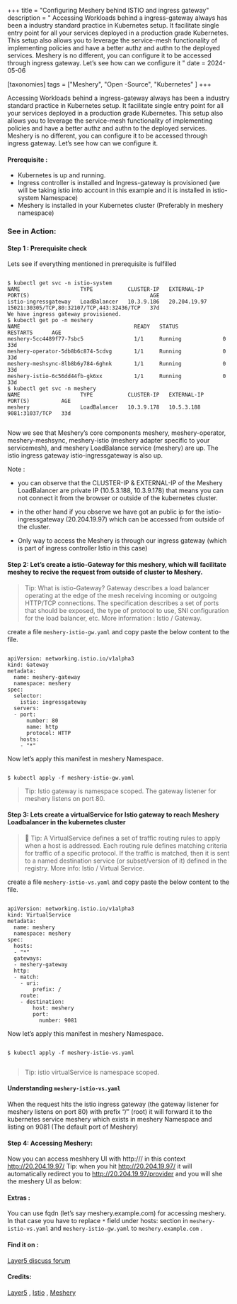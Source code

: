 +++
title = "Configuring Meshery behind ISTIO and ingress gateway"
description = " Accessing Workloads behind a ingress-gateway always has been a  industry standard practice in Kubernetes setup. It facilitate single  entry point for all your services deployed in a production grade  Kubernetes. This setup also allows you to leverage the service-mesh  functionality of implementing policies and have a better authz and authn  to the deployed services. Meshery is no different, you can configure it  to be accessed through ingress gateway. Let’s see how can we configure  it "
date = 2024-05-06

[taxonomies] 
tags = ["Meshery", "Open -Source", "Kubernetes" ]
+++

Accessing Workloads behind a ingress-gateway always has been a  industry standard practice in Kubernetes setup. It facilitate single  entry point for all your services deployed in a production grade  Kubernetes. This setup also allows you to leverage the service-mesh  functionality of implementing policies and have a better authz and authn  to the deployed services. Meshery is no different, you can configure it  to be accessed through ingress gateway. Let’s see how can we configure  it.

#### Prerequisite :

- Kubernetes is up and running.
- Ingress controller is installed and Ingress-gateway is provisioned  (we will be taking istio into account in this example and it is  installed in istio-system Namespace)
- Meshery is installed in your Kubernetes cluster (Preferably in meshery namespace)


### See in Action:

#### Step 1 : Prerequisite check
Lets see if everything mentioned in prerequisite is fulfilled

<pre><code class="text-sm">
$ kubectl get svc -n istio-system                                                           
NAME                   TYPE           CLUSTER-IP   EXTERNAL-IP   PORT(S)                                      AGE
istio-ingressgateway   LoadBalancer   10.3.9.186   20.204.19.97    15021:30305/TCP,80:32107/TCP,443:32436/TCP   37d
We have ingress gateway provisioned.
$ kubectl get po -n meshery                                                                 
NAME                                    READY   STATUS           RESTARTS      AGE
meshery-5cc4489f77-7sbc5                1/1     Running             0          33d
meshery-operator-5db8b6c874-5cdvg       1/1     Running             0          33d
meshery-meshsync-8lb8b6y784-6ghnk       1/1     Running             0          33d
meshery-istio-6c56dd44fb-gk6xx          1/1     Running             0          33d
$ kubectl get svc -n meshery                                                                
NAME                   TYPE           CLUSTER-IP   EXTERNAL-IP    PORT(S)          AGE
meshery                LoadBalancer   10.3.9.178   10.5.3.188   9081:31037/TCP   33d

</code></pre>

Now we see that Meshery’s core components meshery, meshery-operator, meshery-meshsync, meshery-istio (meshery adapter specific to your servicemesh), and meshery LoadBalance service (meshery) are up. The istio ingress gateway istio-ingressgateway is also up.

Note :
- you can observe that the CLUSTER-IP & EXTERNAL-IP of the Meshery LoadBalancer are private IP (10.5.3.188, 10.3.9.178) that means you can not connect it from the browser or outside of the kubernetes cluster.

- in the other hand if you observe we have got an public ip for the istio-ingressgateway (20.204.19.97) which can be accessed from outside of the cluster.

- Only way to access the Meshery is through our ingress gateway (which is part of ingress controller Istio in this case)

#### Step 2: Let’s create a istio-Gateway for this  meshery, which will facilitate meshey to recive the request from outside  of cluster to Meshery.

>Tip:  What is istio-Gateway?
>Gateway describes a load balancer operating at the edge of the mesh  receiving incoming or outgoing HTTP/TCP connections. The specification  describes a set of ports that should be exposed, the type of protocol to  use, SNI configuration for the load balancer, etc. More information : Istio / Gateway.

create a file `meshery-istio-gw.yaml` and copy paste the below content to the file.

<pre><code class="text-sm">
apiVersion: networking.istio.io/v1alpha3
kind: Gateway
metadata:
  name: meshery-gateway
  namespace: meshery
spec:
  selector:
    istio: ingressgateway
  servers:
  - port:
      number: 80
      name: http
      protocol: HTTP
    hosts:
    - "*"
</code></pre>

Now let’s apply this manifest in meshery Namespace.

<pre><code class="text-sm px-1">
$ kubectl apply -f meshery-istio-gw.yaml
</code></pre>

> Tip:
> Istio gateway is namespace scoped.  The gateway listener for meshery listens on port 80.

####  Step 3: Lets create a virtualService for Istio gateway to reach Meshery Loadbalancer in the kubernetes cluster

> 🚩 Tip: A VirtualService defines a set of traffic routing rules to apply when a  host is addressed. Each routing rule defines matching criteria for  traffic of a specific protocol. If the traffic is matched, then it is  sent to a named destination service (or subset/version of it) defined in  the registry. More info: Istio / Virtual Service.

create a file `meshery-istio-vs.yaml` and copy paste the below content to the file.

<pre><code class="text-sm max-h-64">
apiVersion: networking.istio.io/v1alpha3
kind: VirtualService
metadata:
  name: meshery
  namespace: meshery
spec:
  hosts:
  - "*"
  gateways:
  - meshery-gateway
  http:
  - match:
    - uri:
        prefix: /
    route:
    - destination:
        host: meshery
        port:
          number: 9081
</code></pre>
Now let’s apply this manifest in meshery Namespace.
<pre><code class="text-sm">
$ kubectl apply -f meshery-istio-vs.yaml

</code></pre>

> Tip: istio virtualService is namespace scoped.

#### Understanding `meshery-istio-vs.yaml`

When the request hits the istio ingress gateway (the gateway listener for meshery listens on port 80) with prefix “/” (root) it will forward it to the kubernetes service meshery which exists in meshery Namespace and listing on 9081 (The default port of Meshery)

#### Step 4: Accessing Meshery:
Now you can access meshhery UI with http:/// in this context http://20.204.19.97/
Tip: when you hit http://20.204.19.97/ it will automatically redirect you to
http://20.204.19.97/provider and you will she the meshery UI as below:

#### Extras :
You can use fqdn (let’s say meshery.example.com) for accessing meshery. In that case you have to replace `*` field under hosts: section in `meshery-istio-vs.yaml` and `meshery-istio-gw.yaml` to `meshery.example.com` .

#### Find it on  : <a href= "https://discuss.layer5.io/t/configuring-meshery-behind-istio-ingress-gateway/157/" target="_blank">
Layer5 discuss forum
</a>

#### Credits:


<a href="https://layer5.io/" target="_blank"> Layer5</a> , <a href="https://istio.io/" target="_blank"> Istio</a> , <a href="https://meshery.io/" target="_blank"> Meshery</a>
